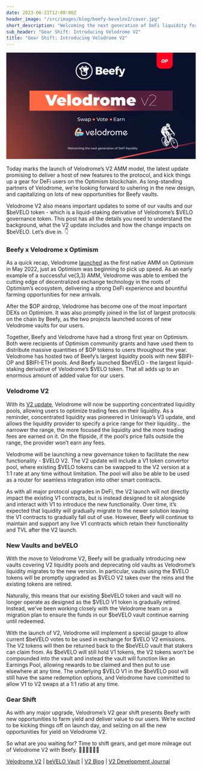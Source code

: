 ```yaml
---
date: 2023-06-21T12:00:00Z
header_image: "/src/images/blog/beefy-bevelov2/cover.jpg"
short_description: "Welcoming the next generation of DeFi liquidity for the Optimism ecosystem with new Beefy vaults on Velodrome V2."
sub_header: "Gear Shift: Introducing Velodrome V2"
title: "Gear Shift: Introducing Velodrome V2"
---
```

![](/src/images/blog/beefy-bevelov2/cover.jpg)

Today marks the launch of Velodrome’s V2 AMM model, the latest update promising to deliver a host of new features to the protocol, and kick things up a gear for DeFi users on the Optimism blockchain. As long-standing partners of Velodrome, we’re looking forward to ushering in the new design, and capitalizing on lots of new opportunities for Beefy vaults.

Velodrome V2 also means important updates to some of our vaults and our $beVELO token - which is a liquid-staking derivative of Velodrome’s $VELO governance token. This post has all the details you need to understand the background, what the V2 update includes and how the change impacts on $beVELO. Let’s dive in. 👇

### Beefy x Velodrome x Optimism

As a quick recap, Velodrome [launched](https://medium.com/@VelodromeFi/velodrome-launch-part-1-25b38120224a) as the first native AMM on Optimism in May 2022, just as Optimism was beginning to pick up speed. As an early example of a successful ve(3,3) AMM, Velodrome was able to embed the cutting edge of decentralized exchange technology in the roots of Optimism’s ecosystem, delivering a strong DeFi experience and bountiful farming opportunities for new arrivals. 

After the $OP airdrop, Velodrome has become one of the most important DEXs on Optimism. It was also promptly joined in the list of largest protocols on the chain by Beefy, as the two projects launched scores of new Velodrome vaults for our users. 

Together, Beefy and Velodrome have had a strong first year on Optimism. Both were recipients of Optimism community grants and have used them to distribute massive quantities of $OP tokens to users throughout the year. Velodrome has hosted two of Beefy’s largest liquidity pools with new $BIFI-OP and $BIFI-ETH pools. And Beefy launched $beVELO - the largest liquid-staking derivative of Velodrome’s $VELO token. That all adds up to an enormous amount of added value for our users.

### Velodrome V2

With its [V2 update](https://paragraph.xyz/@velodrome/v2), Velodrome will now be supporting concentrated liquidity pools, allowing users to optimize trading fees on their liquidity. As a reminder, concentrated liquidity was pioneered in Uniswap’s V3 update, and allows the liquidity provider to specify a price range for their liquidity… the narrower the range, the more focused the liquidity and the more trading fees are earned on it. On the flipside, if the pool’s price falls outside the range, the provider won’t earn any fees.

Velodrome will be launching a new governance token to facilitate the new functionality - $VELO V2. The V2 update will include a V1 token convertor pool, where existing $VELO tokens can be swapped to the V2 version at a 1:1 rate at any time without limitation. The pool will also be able to be used as a router for seamless integration into other smart contracts. 

As with all major protocol upgrades in DeFi, the V2 launch will not directly impact the existing V1 contracts, but is instead designed to sit alongside and interact with V1 to introduce the new functionality. Over time, it’s expected that liquidity will gradually migrate to the newer solution leaving the V1 contracts to gradually fall out of use. However, Beefy will continue to maintain and support any live V1 contracts which retain their functionality and TVL after the V2 launch.

### New Vaults and beVELO

With the move to Velodrome V2, Beefy will be gradually introducing new vaults covering V2 liquidity pools and deprecating old vaults as Velodrome’s liquidity migrates to the new version. In particular, vaults using the $VELO tokens will be promptly upgraded as $VELO V2 takes over the reins and the existing tokens are retired.

Naturally, this means that our existing $beVELO token and vault will no longer operate as designed as the $VELO V1 token is gradually retired. Instead, we’ve been working closely with the Velodrome team on a migration plan to ensure the funds in our $beVELO vault continue earning until redeemed. 

With the launch of V2, Velodrome will implement a special gauge to allow current $beVELO votes to be used in exchange for $VELO V2 emissions. The V2 tokens will then be returned back to the $beVELO vault that stakers can claim from. As $beVELO will still hold V1 tokens, the V2 tokens won’t be compounded into the vault and instead the vault will function like an Earnings Pool, allowing rewards to be claimed and then put to use elsewhere at any time. The underlying $VELO V1 in the $beVELO pool will still have the same redemption options, and Velodrome have committed to allow V1 to V2 swaps at a 1:1 ratio at any time.

### Gear Shift

As with any major upgrade, Velodrome’s V2 gear shift presents Beefy with new opportunities to farm yield and deliver value to our users. We’re excited to be kicking things off on launch day, and seizing on all the new opportunities for yield on Velodrome V2.

So what are you waiting for? Time to shift gears, and get more mileage out of Velodrome V2 with Beefy. 🚴‍♀️🚴‍♀️🚴‍♀️

[Velodrome V2](https://app.velodrome.finance/) | [beVELO Vault](https://app.beefy.com/vault/beefy-bevelo) | [V2 Blog](https://medium.com/@VelodromeFi/velodrome-v2-a-new-era-1bd84509fa23) | [V2 Development Journal](https://paragraph.xyz/@velodrome/v2)
